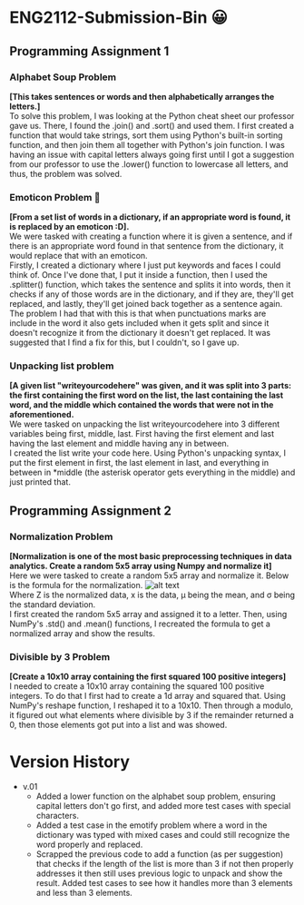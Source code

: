 # ENG2112-Submission-Bin :grinning:
## Programming Assignment 1
### Alphabet Soup Problem
<strong>[This takes sentences or words and then alphabetically arranges the letters.]<br></strong>
To solve this problem, I was looking at the Python cheat sheet our professor gave us. There, I found the .join() and .sort() and used them. I first created a function that would take strings, sort them using Python's built-in sorting function, and then join them all together with Python's join function. I was having an issue with capital letters always going first until I got a suggestion from our professor to use the .lower() function to lowercase all letters, and thus, the problem was solved.

### Emoticon Problem :thinking:
<strong>[From a set list of words in a dictionary, if an appropriate word is found, it is replaced by an emoticon :D].<br></strong>
We were tasked with creating a function where it is given a sentence, and if there is an appropriate word found in that sentence from the dictionary, it would replace that with an emoticon.<br> 
Firstly, I created a dictionary where I just put keywords and faces I could think of. Once I've done that, I put it inside a function, then I used the .splitter() function, which takes the sentence and splits it into words, then it checks if any of those words are in the dictionary, and if they are, they'll get replaced, and lastly, they'll get joined back together as a sentence again.<br>
The problem I had that with this is that when punctuations marks are include in the word it also gets included when it gets split and since it doesn't recognize it from the dictionary it doesn't get replaced. It was suggested that I find a fix for this, but I couldn't, so I gave up.

### Unpacking list problem
<strong>[A given list "writeyourcodehere" was given, and it was split into 3 parts: the first containing the first word on the list, the last containing the last word, and the middle which contained the words that were not in the aforementioned.<br></strong>
We were tasked on unpacking the list writeyourcodehere into 3 different variables being first, middle, last. First having the first element and last having the last element and middle having any in between.<br>
I created the list write your code here. Using Python's unpacking syntax, I put the first element in first, the last element in last, and everything in between in *middle (the asterisk operator gets everything in the middle) and just printed that.

## Programming Assignment 2
### Normalization Problem
<strong>[Normalization is one of the most basic preprocessing techniques in data analytics. Create a random 5x5 array using Numpy and normalize it]<br></strong>
Here we were tasked to create a random 5x5 array and normalize it. Below is the formula for the normalization.
![alt text](https://encrypted-tbn0.gstatic.com/images?q=tbn:ANd9GcSkf7umgE7G9H2BujLnpmdkDAftT3zt_iH6Qg&s)<br>
Where Z is the normalized data, x is the data, μ being the mean, and σ being the standard deviation.<br>
I first created the random 5x5 array and assigned it to a letter. Then, using NumPy's .std() and .mean() functions, I recreated the formula to get a normalized array and show the results.

### Divisible by 3 Problem
<strong>[Create a 10x10 array containing the first squared 100 positive integers]<br></strong>
I needed to create a 10x10 array containing the squared 100 positive integers. To do that I first had to create a 1d array and squared that. Using NumPy's reshape function, I reshaped it to a 10x10. Then through a modulo, it figured out what elements where divisible by 3 if the remainder returned a 0, then those elements got put into a list and was showed.

# Version History
* v.01
   - Added a lower function on the alphabet soup problem, ensuring capital letters don't go first, and added more test cases with special characters.
   - Added a test case in the emotify problem where a word in the dictionary was typed with mixed cases and could still recognize the word properly and replaced.
   - Scrapped the previous code to add a function (as per suggestion) that checks if the length of the list is more than 3 if not then properly addresses it then still uses previous logic to unpack and show the result. Added test cases to see how it handles more than 3 elements and less than 3 elements.
